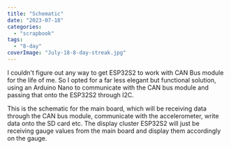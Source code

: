 ```yaml
---
title: "Schematic"
date: "2023-07-18"
categories: 
  - "scrapbook"
tags: 
  - "8-day"
coverImage: "July-18-8-day-streak.jpg"
---
```

<!--more-->

I couldn't figure out any way to get ESP32S2 to work with CAN Bus module for the life of me. So I opted for a far less elegant but functional solution, using an Arduino Nano to communicate with the CAN bus module and passing that onto the ESP32S2 through I2C.

This is the schematic for the main board, which will be receiving data through the CAN bus module, communicate with the accelerometer, write data onto the SD card etc. The display cluster ESP32S2 will just be receiving gauge values from the main board and display them accordingly on the gauge.
